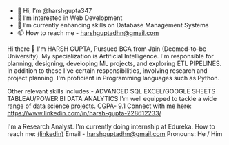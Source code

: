 - 👋 Hi, I’m @harshgupta347
- 👀 I’m interested in Web Development
- 🌱 I’m currently enhancing skills on Database Management Systems 
- 📫 How to reach me - harshguptadhn@gmail.com

Hi there 👋 I'm HARSH GUPTA,
Pursued BCA from Jain (Deemed-to-be University). 
My specialization is Artificial Intelligence. 
I'm responsible for planning, designing, developing ML projects, and exploring ETL PIPELINES. 
In addition to these I've certain responsibilities, involving research and project planning. I'm proficient in Programming languages such as Python.

Other relevant skills includes:-
ADVANCED SQL EXCEL/GOOGLE SHEETS TABLEAU/POWER BI DATA ANALYTICS
I'm well equipped to tackle a wide range of data science projects.
CGPA- 9.1
Connect with me here: https://www.linkedin.com/in/harsh-gupta-228612233/


I'm a Research Analyst.
I'm currently doing internship at Edureka.
How to reach me: [(linkedin)](https://www.linkedin.com/in/harsh-gupta-228612233/)
Email - harshguptadhn@gmail.com
Pronouns: He / Him


<!---
harshgupta347/harshgupta347 is a ✨ special ✨ repository because its `README.md` (this file) appears on your GitHub profile.
You can click the Preview link to take a look at your changes.
--->
